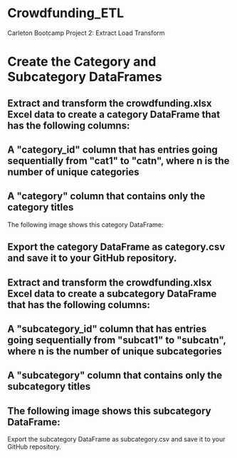 # Crowdfunding_ETL
Carleton Bootcamp Project 2: Extract Load Transform
#  Create the Category and Subcategory DataFrames
## Extract and transform the crowdfunding.xlsx Excel data to create a category DataFrame that has the following columns:

## A "category_id" column that has entries going sequentially from "cat1" to "catn", where n is the number of unique categories

## A "category" column that contains only the category titles

The following image shows this category DataFrame:
 
## Export the category DataFrame as category.csv and save it to your GitHub repository.

## Extract and transform the crowdfunding.xlsx Excel data to create a subcategory DataFrame that has the following columns:

## A "subcategory_id" column that has entries going sequentially from "subcat1" to "subcatn", where n is the number of unique subcategories

## A "subcategory" column that contains only the subcategory titles

## The following image shows this subcategory DataFrame:
 


Export the subcategory DataFrame as subcategory.csv and save it to your GitHub repository.
